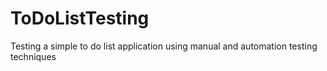 # ToDoListTesting
Testing a simple to do list application using manual and automation testing techniques
